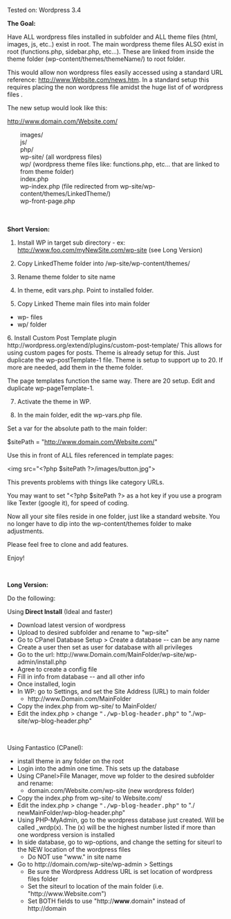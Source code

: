 Tested on: Wordpress 3.4

<strong>The Goal:</strong>

Have ALL wordpress files installed in subfolder and ALL theme files (html, images, js, etc..) exist in root.  The main wordpress theme files ALSO exist in root (functions.php, sidebar.php, etc...).  These are linked from inside the theme folder (wp-content/themes/themeName/) to root folder.

This would allow non wordpress files easily accessed using a standard URL reference: http://www.Website.com/news.htm. In a standard setup this requires placing the non wordpress file amidst the huge list of of wordpress files .

The new setup would look like this:

http://www.domain.com/Website.com/<br>
<p style="padding-left: 30px;">images/<br>
js/<br>
php/<br>
wp-site/ (all wordpress files)<br>
wp/ (wordpress theme files like: functions.php, etc... that are linked to from theme folder)<br>
index.php<br>
wp-index.php (file redirected from wp-site/wp-content/themes/LinkedTheme/)<br>
wp-front-page.php</p><br><br>
<strong>Short Version:</strong>

1. Install WP in target sub directory - ex: http://www.foo.com/myNewSite.com/wp-site (see Long Version)

2. Copy LinkedTheme folder into /wp-site/wp-content/themes/

3. Rename theme folder to site name

4. In theme, edit vars.php.  Point to installed folder.

5. Copy Linked Theme main files into main folder
<ul>
	<li>wp- files</li>
	<li>wp/ folder</li>
</ul>
6. Install Custom Post Template plugin
http://wordpress.org/extend/plugins/custom-post-template/
This allows for using custom pages for posts.
Theme is already setup for this.  Just duplicate the wp-postTemplate-1 file.  Theme is setup to support up to 20.  If more are needed, add them in the theme folder.

The page templates function the same way.  There are 20 setup.  Edit and duplicate wp-pageTemplate-1.

7. Activate the theme in WP.

8. In the main folder, edit the wp-vars.php file.

Set a var for the absolute path to the main folder:

$sitePath = "http://www.domain.com/Website.com/"

Use this in front of ALL files referenced in template pages:

&lt;img src="&lt;?php $sitePath ?&gt;/images/button.jpg"&gt;

This prevents problems with things like category URLs.

You may want to set "&lt;?php $sitePath ?&gt; as a hot key if you use a program like Texter (google it),  for speed of coding.

Now all your site files reside in one folder, just like a standard website.  You no longer have to dip into the wp-content/themes folder to make adjustments.

Please feel free to clone and add features.

Enjoy!

&nbsp;

<strong>Long Version:</strong>

Do the following:

Using<strong> Direct Install</strong> (Ideal and faster)
<ul>
	<li>Download latest version of wordpress</li>
	<li>Upload to desired subfolder and rename to "wp-site"</li>
	<li>Go to CPanel Database Setup &gt; Create a database -- can be any name</li>
	<li>Create a user then set as user for database with all privileges</li>
	<li>Go to the url: http://www.Domain.com/MainFolder/wp-site/wp-admin/install.php</li>
	<li>Agree to create a config file</li>
	<li>Fill in info from database -- and all other info</li>
	<li>Once installed, login</li>
	<li>In WP: go to Settings, and set the Site Address (URL) to main folder
<ul>
	<li>http://www.Domain.com/MainFolder</li>
</ul>
</li>
	<li>Copy the index.php from wp-site/ to MainFolder/</li>
	<li>Edit the index.php &gt; change <tt>"./wp-blog-header.php"</tt> to "./wp-site/wp-blog-header.php"</li>
</ul>
&nbsp;

Using Fantastico (CPanel):
<ul>
	<li>install theme in any folder on the root</li>
	<li>Login into the admin one time. This sets up the database</li>
	<li>Using CPanel&gt;File Manager, move wp folder to the desired subfolder and rename:
<ul>
	<li>domain.com/Website.com/wp-site (new wordpress folder)</li>
</ul>
</li>
	<li>Copy the index.php from wp-site/ to Website.com/</li>
	<li>Edit the index.php &gt; change <tt>"./wp-blog-header.php"</tt> to "./ newMainFolder/wp-blog-header.php"</li>
	<li>Using PHP-MyAdmin, go to the wordpress database just created. Will be called _wrdp(x). The (x) will be the highest number listed if more than one wordpress version is installed</li>
	<li>In side database, go to wp-options, and change the setting for siteurl to the NEW location of the wordpress files
<ul>
	<li>Do NOT use "www." in site name</li>
</ul>
</li>
	<li>Go to http://domain.com/wp-site/wp-admin &gt; Settings
<ul>
	<li>Be sure the Wordpress Address URL is set location of wordpress files folder</li>
	<li>Set the siteurl to location of the main folder (i.e. "http://www.Website.com")</li>
	<li>Set BOTH fields to use "http://<strong>www</strong>.domain" instead of http://domain</li>
</ul>
</li>
</ul>
